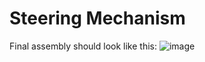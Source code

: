 # Steering Mechanism

Final assembly should look like this:
![image](https://github.com/A-N-M-Noor/mechaScratch_404/assets/113457396/01b801db-89de-4ad8-a9d0-f66650aaffa4)

